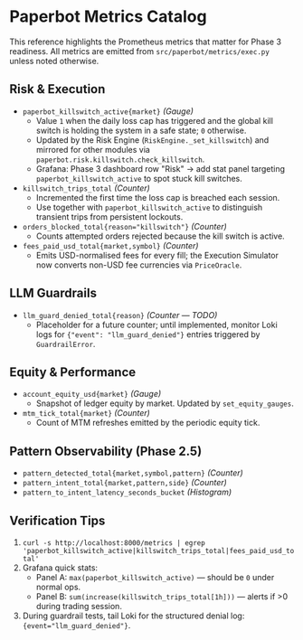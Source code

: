 # Paperbot Metrics Catalog

This reference highlights the Prometheus metrics that matter for Phase 3 readiness. All metrics are emitted from `src/paperbot/metrics/exec.py` unless noted otherwise.

## Risk & Execution

- `paperbot_killswitch_active{market}` *(Gauge)*
  - Value `1` when the daily loss cap has triggered and the global kill switch is holding the system in a safe state; `0` otherwise.
  - Updated by the Risk Engine (`RiskEngine._set_killswitch`) and mirrored for other modules via `paperbot.risk.killswitch.check_killswitch`.
  - Grafana: Phase 3 dashboard row "Risk" → add stat panel targeting `paperbot_killswitch_active` to spot stuck kill switches.
- `killswitch_trips_total` *(Counter)*
  - Incremented the first time the loss cap is breached each session.
  - Use together with `paperbot_killswitch_active` to distinguish transient trips from persistent lockouts.
- `orders_blocked_total{reason="killswitch"}` *(Counter)*
  - Counts attempted orders rejected because the kill switch is active.
- `fees_paid_usd_total{market,symbol}` *(Counter)*
  - Emits USD-normalised fees for every fill; the Execution Simulator now converts non-USD fee currencies via `PriceOracle`.

## LLM Guardrails

- `llm_guard_denied_total{reason}` *(Counter — TODO)*
  - Placeholder for a future counter; until implemented, monitor Loki logs for `{"event": "llm_guard_denied"}` entries triggered by `GuardrailError`.

## Equity & Performance

- `account_equity_usd{market}` *(Gauge)*
  - Snapshot of ledger equity by market. Updated by `set_equity_gauges`.
- `mtm_tick_total{market}` *(Counter)*
  - Count of MTM refreshes emitted by the periodic equity tick.

## Pattern Observability (Phase 2.5)

- `pattern_detected_total{market,symbol,pattern}` *(Counter)*
- `pattern_intent_total{market,pattern,side}` *(Counter)*
- `pattern_to_intent_latency_seconds_bucket` *(Histogram)*

## Verification Tips

1. `curl -s http://localhost:8000/metrics | egrep 'paperbot_killswitch_active|killswitch_trips_total|fees_paid_usd_total'`
2. Grafana quick stats:
   - Panel A: `max(paperbot_killswitch_active)` — should be `0` under normal ops.
   - Panel B: `sum(increase(killswitch_trips_total[1h]))` — alerts if >0 during trading session.
3. During guardrail tests, tail Loki for the structured denial log: `{event="llm_guard_denied"}`.
